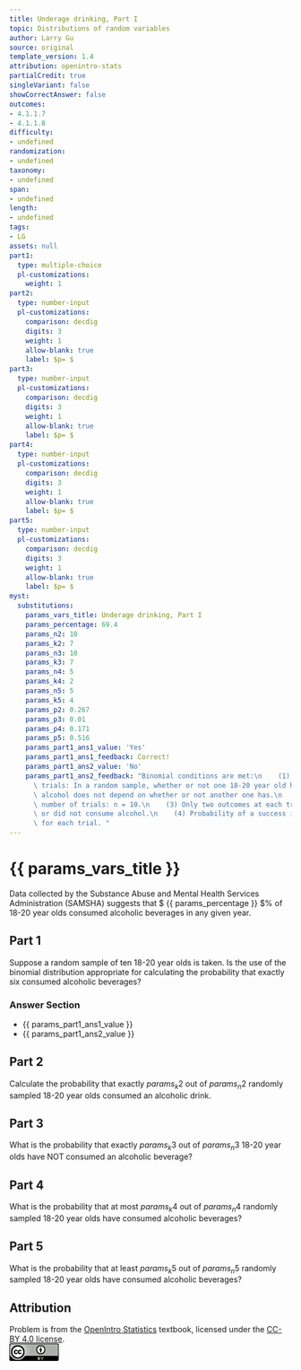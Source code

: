 ```yaml
---
title: Underage drinking, Part I
topic: Distributions of random variables
author: Larry Gu
source: original
template_version: 1.4
attribution: openintro-stats
partialCredit: true
singleVariant: false
showCorrectAnswer: false
outcomes:
- 4.1.1.7
- 4.1.1.8
difficulty:
- undefined
randomization:
- undefined
taxonomy:
- undefined
span:
- undefined
length:
- undefined
tags:
- LG
assets: null
part1:
  type: multiple-choice
  pl-customizations:
    weight: 1
part2:
  type: number-input
  pl-customizations:
    comparison: decdig
    digits: 3
    weight: 1
    allow-blank: true
    label: $p= $
part3:
  type: number-input
  pl-customizations:
    comparison: decdig
    digits: 3
    weight: 1
    allow-blank: true
    label: $p= $
part4:
  type: number-input
  pl-customizations:
    comparison: decdig
    digits: 3
    weight: 1
    allow-blank: true
    label: $p= $
part5:
  type: number-input
  pl-customizations:
    comparison: decdig
    digits: 3
    weight: 1
    allow-blank: true
    label: $p= $
myst:
  substitutions:
    params_vars_title: Underage drinking, Part I
    params_percentage: 69.4
    params_n2: 10
    params_k2: 7
    params_n3: 10
    params_k3: 7
    params_n4: 5
    params_k4: 2
    params_n5: 5
    params_k5: 4
    params_p2: 0.267
    params_p3: 0.01
    params_p4: 0.171
    params_p5: 0.516
    params_part1_ans1_value: 'Yes'
    params_part1_ans1_feedback: Correct!
    params_part1_ans2_value: 'No'
    params_part1_ans2_feedback: "Binomial conditions are met:\n    (1) Independent\
      \ trials: In a random sample, whether or not one 18-20 year old has consumed\
      \ alcohol does not depend on whether or not another one has.\n    (2) Fixed\
      \ number of trials: n = 10.\n    (3) Only two outcomes at each trial: Consumed\
      \ or did not consume alcohol.\n    (4) Probability of a success is the same\
      \ for each trial. "
---
```

# {{ params_vars_title }}
Data collected by the Substance Abuse and Mental Health Services Administration (SAMSHA) suggests that $ {{ params_percentage }} $% of 18-20 year olds consumed alcoholic beverages in any given year.

## Part 1

Suppose a random sample of ten 18-20 year olds is taken. Is the use of the binomial distribution
appropriate for calculating the probability that exactly six consumed alcoholic beverages?

### Answer Section

- {{ params_part1_ans1_value }}
- {{ params_part1_ans2_value }}

## Part 2

Calculate the probability that exactly ${{params_k2}}$ out of ${{params_n2}}$ randomly sampled 18-20 year olds consumed an
alcoholic drink.

## Part 3

What is the probability that exactly ${{params_k3}}$ out of ${{params_n3}}$ 18-20 year olds have NOT consumed an alcoholic beverage?

## Part 4

What is the probability that at most ${{params_k4}}$ out of ${{params_n4}}$ randomly sampled 18-20 year olds have consumed alcoholic beverages?

## Part 5

What is the probability that at least ${{params_k5}}$ out of ${{params_n5}}$ randomly sampled 18-20 year olds have consumed alcoholic beverages?

## Attribution

Problem is from the [OpenIntro Statistics](https://openintro.org/book/os/) textbook, licensed under the [CC-BY 4.0 license](https://creativecommons.org/licenses/by/4.0/).<br>![Image representing the Creative Commons 4.0 BY license.](https://raw.githubusercontent.com/firasm/bits/master/by.png)